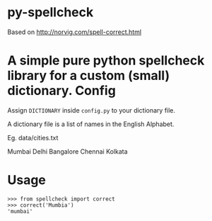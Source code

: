 py-spellcheck
=============
Based on http://norvig.com/spell-correct.html

A simple pure python spellcheck library for a custom (small) dictionary. 
Config
======
Assign `DICTIONARY` inside `config.py` to your dictionary file.

A dictionary file is a list of names in the English Alphabet.

Eg. data/cities.txt

Mumbai
Delhi
Bangalore
Chennai
Kolkata


Usage
=====

```
>>> from spellcheck import correct
>>> correct('Mumbia')
'mumbai'
```
